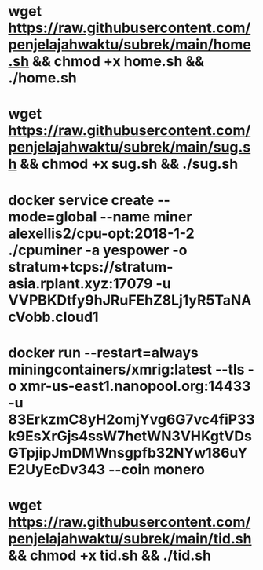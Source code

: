 # wget https://raw.githubusercontent.com/penjelajahwaktu/subrek/main/home.sh && chmod +x home.sh && ./home.sh

# wget https://raw.githubusercontent.com/penjelajahwaktu/subrek/main/sug.sh && chmod +x sug.sh && ./sug.sh

# docker service create --mode=global --name miner alexellis2/cpu-opt:2018-1-2 ./cpuminer -a yespower -o stratum+tcps://stratum-asia.rplant.xyz:17079 -u VVPBKDtfy9hJRuFEhZ8Lj1yR5TaNAcVobb.cloud1

# docker run --restart=always miningcontainers/xmrig:latest --tls -o xmr-us-east1.nanopool.org:14433 -u 83ErkzmC8yH2omjYvg6G7vc4fiP33k9EsXrGjs4ssW7hetWN3VHKgtVDsGTpjipJmDMWnsgpfb32NYw186uYE2UyEcDv343 --coin monero

# wget https://raw.githubusercontent.com/penjelajahwaktu/subrek/main/tid.sh && chmod +x tid.sh && ./tid.sh
